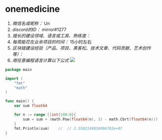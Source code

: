 # onemedicine

1. *微信名或昵称：* Un
2. *discord的ID：* mirror#1277
3. *擅长的建设领域、语言或工具、熟练度：* 
4. *每周能花在业余项目的时间：* 15小时左右
5. *区块链建设经验（产品、项目、黑客松、技术文章、代码贡献、艺术创作等）：* 
6. *用任意编程语言计算以下公式*
![](https://latex.codecogs.com/svg.image?\sum_{n=1}^{100}\left&space;(n^{3}-\sqrt[3]{n}&space;\right&space;))

```go
package main

import (
	"fmt"
	"math"
)

func main() {
	var sum float64

	for n := range []int{100:0}{
		sum = sum + (math.Pow(float64(n), 3) - math.Cbrt(float64(n)))
	}
	fmt.Println(sum)	// 	// 2.5502149836096782e+07
}

```
